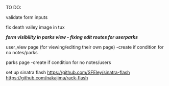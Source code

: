TO DO:

validate form inputs

fix death valley image in tux

***form visibility in parks view - fixing edit routes for userparks***

user_view page (for viewing/editing their own page)
  -create if condition for no notes/parks

parks page
    -create if condition for no notes/users

set up sinatra flash https://github.com/SFEley/sinatra-flash
  https://github.com/nakajima/rack-flash
